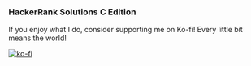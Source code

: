 ### HackerRank Solutions C Edition

If you enjoy what I do, consider supporting me on Ko-fi! Every little bit means the world!

[![ko-fi](https://ko-fi.com/img/githubbutton_sm.svg)](https://ko-fi.com/X8X5XDR1O)
